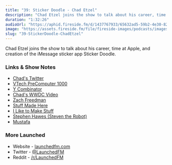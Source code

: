 ```yaml
---
title: "39: Sticker Doodle - Chad Etzel"
description: "Chad Etzel joins the show to talk about his career, time at Apple, and creation of the iMessage sticker app Sticker Doodle."
duration: "1:32:26"
audioUrl: "https://aphid.fireside.fm/d/1437767933/65632ad5-59b2-4e30-82d1-13845dce07dd/1549b886-89b5-44c9-9f58-900c6626c75f.mp3"
image: "https://assets.fireside.fm/file/fireside-images/podcasts/images/6/65632ad5-59b2-4e30-82d1-13845dce07dd/episodes/1/1549b886-89b5-44c9-9f58-900c6626c75f/cover.jpg"
slug: "39-StickerDoodle-ChadEtzel"
---
```


<p>Chad Etzel joins the show to talk about his career, time at Apple, and creation of the iMessage sticker app Sticker Doodle.</p>

<h3>Links &amp; Show Notes</h3>

<ul>
<li><a href="https://twitter.com/jazzychad" rel="nofollow">Chad&#39;s Twitter</a></li>
<li><a href="https://en.wikipedia.org/wiki/VTech_PreComputer_1000" rel="nofollow">VTech PreComputer 1000</a></li>
<li><a href="https://en.wikipedia.org/wiki/Y_Combinator" rel="nofollow">Y Combinator</a></li>
<li><a href="https://developer.apple.com/videos/play/wwdc2020/10087/" rel="nofollow">Chad&#39;s WWDC Video</a></li>
<li><a href="https://www.youtube.com/c/ZackFreedman" rel="nofollow">Zach Freedman</a></li>
<li><a href="https://www.youtube.com/c/stuffmadehere" rel="nofollow">Stuff Made Here</a></li>
<li><a href="https://www.youtube.com/channel/UC6x7GwJxuoABSosgVXDYtTw" rel="nofollow">I Like to Make Stuff</a></li>
<li><a href="https://www.youtube.com/c/StephenTheRobot" rel="nofollow">Stephen Hawes (Steven the Robot)</a></li>
<li><a href="https://twitter.com/mufasaYC" rel="nofollow">Mustafa</a></li>
</ul>

<h3>More Launched</h3>

<ul>
<li>Website - <a href="https://launchedfm.com" rel="nofollow">launchedfm.com</a></li>
<li>Twitter - <a href="https://twitter.com/launchedfm" rel="nofollow">@LaunchedFM</a></li>
<li>Reddit - <a href="https://www.reddit.com/r/LaunchedFM/" rel="nofollow">/r/LaunchedFM</a></li>
</ul>
